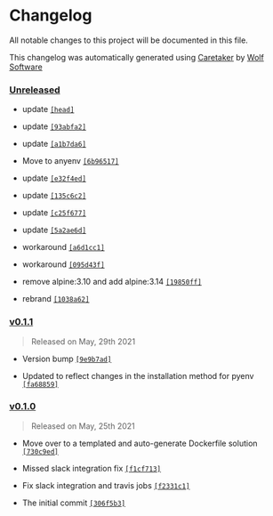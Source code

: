 # Changelog

All notable changes to this project will be documented in this file.


This changelog was automatically generated using [Caretaker](https://github.com/DevelopersToolbox/caretaker) by [Wolf Software](https://github.com/WolfSoftware)

### [Unreleased](https://github.com/DockerToolbox/pyenv/compare/v0.1.2...HEAD)

- update [`[head]`](https://github.com/DockerToolbox/pyenv/commit/)

- update [`[93abfa2]`](https://github.com/DockerToolbox/pyenv/commit/93abfa241f469ca094b6d745d6fae9257047f02c)

- update [`[a1b7da6]`](https://github.com/DockerToolbox/pyenv/commit/a1b7da69360116bed9060e3cd2970782d3064b85)

- Move to anyenv [`[6b96517]`](https://github.com/DockerToolbox/pyenv/commit/6b965179ce35e70b385818c66cb3afb2068e3157)

- update [`[e32f4ed]`](https://github.com/DockerToolbox/pyenv/commit/e32f4ed824183e220396f14cd42eceff4df4f536)

- update [`[135c6c2]`](https://github.com/DockerToolbox/pyenv/commit/135c6c229a43741a05095b6b803586c072acf119)

- update [`[c25f677]`](https://github.com/DockerToolbox/pyenv/commit/c25f677efa6c859116e5f851e200a18c2b46b920)

- update [`[5a2ae6d]`](https://github.com/DockerToolbox/pyenv/commit/5a2ae6dd52f5387e6dbd2b15005a08d4fe32b3ff)

- workaround [`[a6d1cc1]`](https://github.com/DockerToolbox/pyenv/commit/a6d1cc14c59af4241231a240b2fa32002f20a57b)

- workaround [`[095d43f]`](https://github.com/DockerToolbox/pyenv/commit/095d43f27ab5c7982e2aa04f03a32104134bf002)

- remove alpine:3.10 and add alpine:3.14 [`[19850ff]`](https://github.com/DockerToolbox/pyenv/commit/19850fffd2916ebf581696a88f88343745ef51bf)

- rebrand [`[1038a62]`](https://github.com/DockerToolbox/pyenv/commit/1038a62d290d5e0be439c87a7393b04c1328a7fc)

### [v0.1.1](https://github.com/DockerToolbox/pyenv/compare/v0.1.0...v0.1.1)

> Released on May, 29th 2021

- Version bump [`[9e9b7ad]`](https://github.com/DockerToolbox/pyenv/commit/9e9b7ad3079ca906de698dac9c16d9c6b480bc30)

- Updated to reflect changes in the installation method for pyenv [`[fa68859]`](https://github.com/DockerToolbox/pyenv/commit/fa688596210a373c345819b930e53db00be62cd1)

### [v0.1.0](https://github.com/DockerToolbox/pyenv/releases/v0.1.0)

> Released on May, 25th 2021

- Move over to a templated and auto-generate Dockerfile solution [`[730c9ed]`](https://github.com/DockerToolbox/pyenv/commit/730c9edad3e575acc1450a9cc3e8c4e9b2882d17)

- Missed slack integration fix [`[f1cf713]`](https://github.com/DockerToolbox/pyenv/commit/f1cf713b79b1a6be6b72fc9b0ecb8a4404716e1f)

- Fix slack integration and travis jobs [`[f2331c1]`](https://github.com/DockerToolbox/pyenv/commit/f2331c17b15dcd4f75b5a3625e97276c7c87f5d5)

- The initial commit [`[306f5b3]`](https://github.com/DockerToolbox/pyenv/commit/306f5b34615630c00fd07c09fe3cf64bd426c422)

